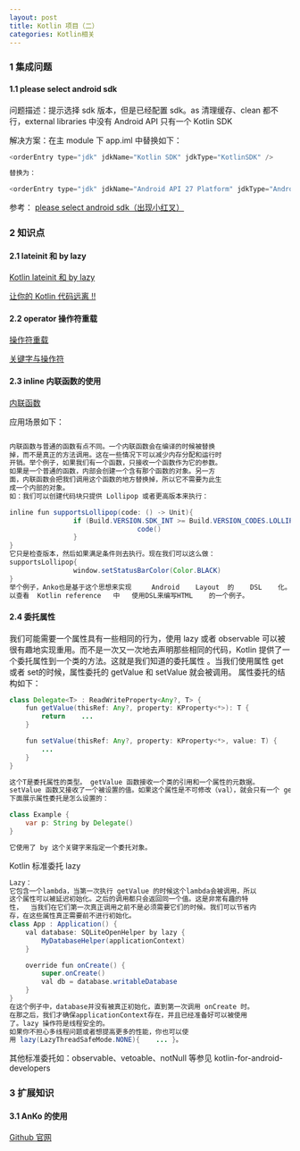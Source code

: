 ```yaml
---
layout: post
title: Kotlin 项目（二）
categories: Kotlin相关
---
```


### 1 集成问题 ###

#### 1.1 please select android sdk ####

问题描述：提示选择 sdk 版本，但是已经配置 sdk。as 清理缓存、clean 都不行，external libraries 中没有 Android API 只有一个 Kotlin SDK

解决方案：在主 module 下 app.iml 中替换如下：

```java
<orderEntry type="jdk" jdkName="Kotlin SDK" jdkType="KotlinSDK" />

替换为：

<orderEntry type="jdk" jdkName="Android API 27 Platform" jdkType="Android SDK" />

```
参考： [please select android sdk（出现小红叉）](http://www.cnblogs.com/aimqqroad-13/p/9313650.html)   



### 2 知识点 ###

#### 2.1 lateinit 和 by lazy ####

[Kotlin lateinit 和 by lazy](https://www.jianshu.com/p/e2cb4c65d4ff)  

[让你的 Kotlin 代码远离 !!](https://juejin.im/entry/593fa83afe88c2006a3a46f0)  

#### 2.2 operator 操作符重载 ####

[操作符重载](https://www.kotlincn.net/docs/reference/operator-overloading.html)  

[关键字与操作符](https://www.kotlincn.net/docs/reference/keyword-reference.html)  

#### 2.3 inline 内联函数的使用 ####

[内联函数](https://www.kotlincn.net/docs/reference/inline-functions.html)  

应用场景如下：
```java

内联函数与普通的函数有点不同。一个内联函数会在编译的时候被替换
掉，而不是真正的方法调用。这在一些情况下可以减少内存分配和运行时
开销。举个例子，如果我们有一个函数，只接收一个函数作为它的参数。
如果是一个普通的函数，内部会创建一个含有那个函数的对象。另一方
面，内联函数会把我们调用这个函数的地方替换掉，所以它不需要为此生
成一个内部的对象。
如：我们可以创建代码块只提供 Lollipop 或者更高版本来执行：

inline fun supportsLollipop(code: () -> Unit){
				if (Build.VERSION.SDK_INT >= Build.VERSION_CODES.LOLLIPOP)	{
								code()
				}
}
它只是检查版本，然后如果满足条件则去执行。现在我们可以这么做：
supportsLollipop{
				window.setStatusBarColor(Color.BLACK)
}
举个例子，Anko也是基于这个思想来实现	 Android	Layout	的	 DSL	化。你也可
以查看	 Kotlin	reference	中	使用DSL来编写HTML	的一个例子。

```

#### 2.4 委托属性 ####
我们可能需要一个属性具有一些相同的行为，使用	 lazy 或者 observable 可以被很有趣地实现重用。而不是一次又一次地去声明那些相同的代码，Kotlin 提供了一个委托属性到一个类的方法。这就是我们知道的委托属性	。当我们使用属性 get 或者 set的时候，属性委托的 getValue 和 setValue 就会被调用。
属性委托的结构如下：
```java
class Delegate<T> : ReadWriteProperty<Any?, T> {
    fun getValue(thisRef: Any?, property: KProperty<*>): T {
        return    ...
    }

    fun setValue(thisRef: Any?, property: KProperty<*>, value: T) {
        ...
    }
}

这个T是委托属性的类型。 getValue 函数接收一个类的引用和一个属性的元数据。
setValue 函数又接收了一个被设置的值。如果这个属性是不可修改（val），就会只有一个 getValue 函数。
下面展示属性委托是怎么设置的：

class Example {
    var p: String by Delegate()
}

它使用了 by 这个关键字来指定一个委托对象。
```
Kotlin 标准委托 lazy
```java
Lazy：
它包含一个lambda，当第一次执行 getValue 的时候这个lambda会被调用，所以
这个属性可以被延迟初始化。之后的调用都只会返回同一个值。这是非常有趣的特
性，	当我们在它们第一次真正调用之前不是必须需要它们的时候。我们可以节省内
存，在这些属性真正需要前不进行初始化。
class App : Application() {
    val database: SQLiteOpenHelper by lazy {
        MyDatabaseHelper(applicationContext)
    }

    override fun onCreate() {
        super.onCreate()
        val db = database.writableDatabase
    }
}
在这个例子中，database并没有被真正初始化，直到第一次调用 onCreate 时。
在那之后，我们才确保applicationContext存在，并且已经准备好可以被使用
了。lazy 操作符是线程安全的。
如果你不担心多线程问题或者想提高更多的性能，你也可以使
用 lazy(LazyThreadSafeMode.NONE){	...	}。

````
其他标准委托如：observable、vetoable、notNull 等参见 kotlin-for-android-developers


### 3 扩展知识 ###

#### 3.1 AnKo 的使用 ####

[Github 官网](https://github.com/Kotlin/anko)  
